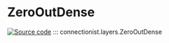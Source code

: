 # ZeroOutDense

[![Source code](https://img.shields.io/badge/Source-Github-4051b5)](https://github.com/JasonLo/connectionist/blob/main/connectionist/layers.py)
::: connectionist.layers.ZeroOutDense
